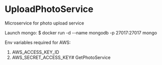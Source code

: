# UploadPhotoService
Microservice for photo upload service

Launch mongo: $ docker run -d --name mongodb -p 27017:27017 mongo

Env variables required for AWS:

1. AWS_ACCESS_KEY_ID
1. AWS_SECRET_ACCESS_KEY#   G e t P h o t o S e r v i c e  
 